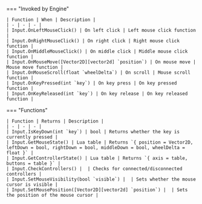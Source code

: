 === "Invoked by Engine"

    | Function | When | Description |
    | - | - | - |
    | Input.OnLeftMouseClick() | On left click | Left mouse click function |
    | Input.OnRightMouseClick() | On right click | Right mouse click function |
    | Input.OnMiddleMouseClick() | On middle click | Middle mouse click function |
    | Input.OnMouseMove([Vector2D][vector2d] `position`) | On mouse move | Mouse move function |
    | Input.OnMouseScroll(float `wheelDelta`) | On scroll | Mouse scroll function |
    | Input.OnKeyPressed(int `key`) | On key press | On key pressed function |
    | Input.OnKeyReleased(int `key`) | On key release | On key released function |

=== "Functions"

    | Function | Returns | Description |
    | - | - | - |
    | Input.IsKeyDown(int `key`) | bool | Returns whether the key is currently pressed |
    | Input.GetMouseState() | Lua table | Returns `{ position = Vector2D, leftDown = bool, rightDown = bool, middleDown = bool, wheelDelta = float }` |
    | Input.GetControllerState() | Lua table | Returns `{ axis = table, buttons = table }` |
    | Input.CheckControllers() |  | Checks for connected/disconnected controllers |
    | Input.SetMouseVisibility(bool `visible`) |  | Sets whether the mouse cursor is visible |
    | Input.SetMousePosition([Vector2D][vector2d] `position`) |  | Sets the position of the mouse cursor |

[vector2d]: https://darttheg.github.io/LimeAPI/api/classes/vector2d.html